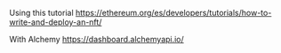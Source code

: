 Using this tutorial https://ethereum.org/es/developers/tutorials/how-to-write-and-deploy-an-nft/

With Alchemy https://dashboard.alchemyapi.io/
